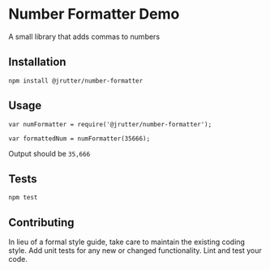 Number Formatter Demo
=========

A small library that adds commas to numbers

## Installation

  `npm install @jrutter/number-formatter`

## Usage

    var numFormatter = require('@jrutter/number-formatter');

    var formattedNum = numFormatter(35666);


  Output should be `35,666`


## Tests

  `npm test`

## Contributing

In lieu of a formal style guide, take care to maintain the existing coding style. Add unit tests for any new or changed functionality. Lint and test your code.
